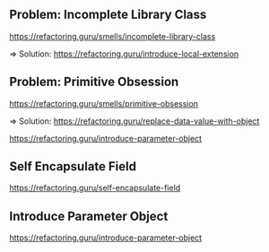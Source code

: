 

## Problem: Incomplete Library Class
https://refactoring.guru/smells/incomplete-library-class


=> Solution: https://refactoring.guru/introduce-local-extension

## Problem: Primitive Obsession
https://refactoring.guru/smells/primitive-obsession


=> Solution: https://refactoring.guru/replace-data-value-with-object

https://refactoring.guru/introduce-parameter-object

## Self Encapsulate Field

https://refactoring.guru/self-encapsulate-field


## Introduce Parameter Object

https://refactoring.guru/introduce-parameter-object
